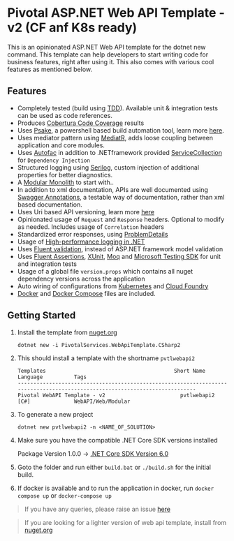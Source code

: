 # Pivotal ASP.NET Web API Template - v2 (CF anf K8s ready)

This is an opinionated ASP.NET Web API template for the dotnet new command. This template can help developers to start writing code for business features, right after using it. This also comes with various cool features as mentioned below.

## Features
- Completely tested (build using [TDD](https://en.wikipedia.org/wiki/Test-driven_development#:~:text=Test%2Ddriven%20development%20(TDD),software%20against%20all%20test%20cases.)). Available unit & integration tests can be used as code references.
- Produces [Cobertura Code Coverage](https://docs.microsoft.com/en-us/dotnet/core/testing/unit-testing-code-coverage?tabs=linux) results
- Uses [Psake](), a powershell based build automation tool, learn more [here](https://www.alfusjaganathan.com/blogs/psake-build-automation-net-msbuild/).
- Uses mediator pattern using [MediatR](https://github.com/jbogard/MediatR), adds loose coupling between application and core modules.
- Uses [Autofac](https://autofac.org/) in addition to .NETframework  provided [ServiceCollection](https://docs.microsoft.com/en-us/dotnet/api/microsoft.extensions.dependencyinjection.servicecollection?view=dotnet-plat-ext-6.0) for `Dependency Injection`
- Structured logging using [Serilog](https://serilog.net/), custom injection of additional properties for better diagnostics.
- A [Modular Monolith](https://modularmonolith.net/) to start with..
- In addition to xml documentation, APIs are well documented using [Swagger Annotations](https://github.com/domaindrivendev/Swashbuckle.AspNetCore#swashbuckleaspnetcoreannotations), a testable way of documentation, rather than xml based documentation.
- Uses Uri based API versioning, learn more [here](https://code-maze.com/aspnetcore-api-versioning/)
- Opinionated usage of `Request` and `Response` headers. Optional to modify as needed. Includes usage of `Correlation` headers 
- Standardized error responses, using [ProblemDetails](https://datatracker.ietf.org/doc/html/rfc7807)
- Usage of [High-performance logging in .NET](https://docs.microsoft.com/en-us/dotnet/core/extensions/high-performance-logging) 
- Uses [Fluent validation](https://fluentvalidation.net/), instead of ASP.NET framework model validation
- Uses [Fluent Assertions](https://fluentassertions.com/), [XUnit](https://xunit.net/), [Moq](https://github.com/moq/moq) and [Microsoft Testing SDK](https://www.nuget.org/packages/Microsoft.NET.Test.SDK) for unit and integration tests
- Usage of a global file `version.props` which contains all nuget dependency versions across the application
- Auto wiring of configurations from [Kubernetes](https://kubernetes.io/) and [Cloud Foundry](https://www.cloudfoundry.org/)
- [Docker](https://www.docker.com/) and [Docker Compose](https://docs.docker.com/compose/) files are included.

            
## Getting Started

1. Install the template from [nuget.org](https://www.nuget.org/packages/PivotalServices.WebApiTemplate.CSharp2/#:~:text=shell/command%20line.-,README,-Dependencies)

    ```
    dotnet new -i PivotalServices.WebApiTemplate.CSharp2
    ```

1. This should install a template with the shortname `pvtlwebapi2`

    ```
    Templates                                         Short Name         Language          Tags
    ----------------------------------------------------------------------------------------------------------------------------
    Pivotal WebAPI Template - v2                        pvtlwebapi2         [C#]              WebAPI/Web/Modular
    ```

2. To generate a new project

    ```
    dotnet new pvtlwebapi2 -n <NAME_OF_SOLUTION>
    ```

1. Make sure you have the compatible .NET Core SDK versions installed

    Package Version 1.0.0 -> [.NET Core SDK Version 6.0](https://dotnet.microsoft.com/en-us/download/dotnet/6.0)


1. Goto the folder and run either `build.bat` or `./build.sh` for the initial build.

1. If docker is available and to run the application in docker, run `docker compose up` or `docker-compose up`

> If you have any queries, please raise an issue [here](https://github.com/alfusinigoj/pivotal-webapi-template-csharp2/issues)

> If you are looking for a lighter version of web api template, install from [nuget.org](https://www.nuget.org/packages/PivotalServices.WebApiTemplate.CSharp/#:~:text=shell/command%20line.-,README,-Dependencies)
